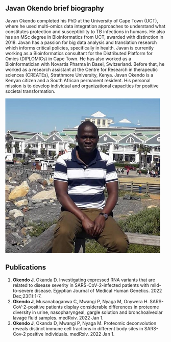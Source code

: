## Javan Okendo brief biography
Javan Okendo completed his PhD at the University of Cape Town (UCT), where he used multi-omics data integration approaches to understand what constitutes protection and susceptibility to TB infections in humans. He also has an MSc degree in Bioinformatics from UCT, awarded with distinction in 2018. Javan has a passion for big data analysis and translation research which informs critical policies, specifically in health. Javan is currently working as a Bioinformatics consultant for the Distributed Platform for Omics (DIPLOMICs) in Cape Town. He has also worked as a Bioinformatician with Novartis Pharma in Basel, Switzerland. Before that, he worked as a research assistant at the Centre for Research in therapeutic sciences (CREATEs), Strathmore University, Kenya. Javan Okendo is a Kenyan citizen and a South African permanent resident. His personal mission is to develop individual and organizational capacities for positive societal transformation.

![Javan Okendo](Aspose.Words.2a6a9bdd-b0f5-465f-bd15-d0f8f53f3b54.001.jpeg)

## Publications
1.  **Okendo J**, Okanda D. Investigating expressed RNA variants that are related to disease severity in SARS-CoV-2-infected patients with mild-to-severe disease. Egyptian Journal of Medical Human Genetics. 2022 Dec;23(1):1-7.
2.  **Okendo J**, Musanabaganwa C, Mwangi P, Nyaga M, Onywera H. SARS-CoV-2-positive patients display considerable differences in proteome diversity in urine, nasopharyngeal, gargle solution and bronchoalveolar lavage fluid samples. medRxiv. 2022 Jan 1.
3.  **Okendo J**, Okanda D, Mwangi P, Nyaga M. Proteomic deconvolution reveals distinct immune cell fractions in different body sites in SARS-Cov-2 positive individuals. medRxiv. 2022 Jan 1.
